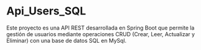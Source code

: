# Api_Users_SQL
Este proyecto es una API REST desarrollada en Spring Boot que permite la gestión de usuarios mediante operaciones CRUD (Crear, Leer, Actualizar y Eliminar) con una base de datos SQL en MySql.

